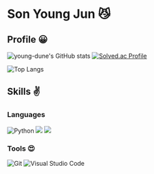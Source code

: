 
# Son Young Jun 😼

## Profile 😀
![young-dune's GitHub stats](https://github-readme-stats.vercel.app/api?username=young-dune&show_icons=true&theme=tokyonight)
[![Solved.ac Profile](http://mazassumnida.wtf/api/generate_badge?boj=dudwnsths1)](https://solved.ac/dudwnsths1)

![Top Langs](https://github-readme-stats.vercel.app/api/top-langs/?username=young-dune&layout=compact)

## Skills ✌
### Languages
![Python](https://img.shields.io/badge/Python-3776AB.svg?&style=for-the-badge&logo=Python&logoColor=white)
<img src="https://img.shields.io/badge/Java-beige?style=for-the-badge&logo=Java&logoColor=black">
<img src="https://img.shields.io/badge/JavaScript-ECD53F?style=for-the-badge&logo=JavaScript&logoColor=black">

### Tools 😍
![Git](https://img.shields.io/badge/Git-F05032.svg?&style=for-the-badge&logo=Git&logoColor=white)
![Visual Studio Code](https://img.shields.io/badge/Visual%20Studio%20Code-007ACC.svg?&style=for-the-badge&logo=Visual%20Studio%20Code&logoColor=white)
